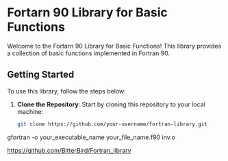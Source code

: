 # Fortarn 90 Library for Basic Functions

Welcome to the Fortarn 90 Library for Basic Functions! This library provides a collection of basic functions implemented in Fortran 90.

## Getting Started

To use this library, follow the steps below:

1. **Clone the Repository**: Start by cloning this repository to your local machine:
   ```bash
   git clone https://github.com/your-username/fortran-library.git

gfortran -o your_executable_name your_file_name.f90 inv.o

https://github.com/BitterBird/Fortran_library
